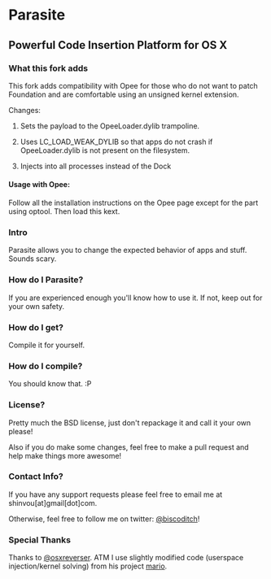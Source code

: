 # Parasite
## Powerful Code Insertion Platform for OS X

### What this fork adds
This fork adds compatibility with Opee for those who do not want to patch Foundation and are comfortable using an unsigned kernel extension.

Changes:

1. Sets the payload to the OpeeLoader.dylib trampoline.

2. Uses LC_LOAD_WEAK_DYLIB so that apps do not crash if OpeeLoader.dylib is not present on the filesystem.

3. Injects into all processes instead of the Dock

#### Usage with Opee:
Follow all the installation instructions on the Opee page except for the part using optool. Then load this kext.

### Intro
Parasite allows you to change the expected behavior of apps and stuff. Sounds scary.

### How do I Parasite?
If you are experienced enough you'll know how to use it. If not, keep out for your own safety.

### How do I get?
Compile it for yourself.

### How do I compile?
You should know that. :P

### License?
Pretty much the BSD license, just don't repackage it and call it your own please!

Also if you do make some changes, feel free to make a pull request and help make things more awesome!

### Contact Info?
If you have any support requests please feel free to email me at shinvou[at]gmail[dot]com.

Otherwise, feel free to follow me on twitter: [@biscoditch](https:///www.twitter.com/biscoditch)!

### Special Thanks
Thanks to [@osxreverser](https:///www.twitter.com/osxreverser). ATM I use slightly modified code (userspace injection/kernel solving) from his project [mario](https://github.com/gdbinit/mario).
